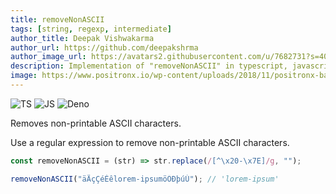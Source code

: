 ```yaml
---
title: removeNonASCII
tags: [string, regexp, intermediate]
author_title: Deepak Vishwakarma
author_url: https://github.com/deepakshrma
author_image_url: https://avatars2.githubusercontent.com/u/7682731?s=400
description: Implementation of "removeNonASCII" in typescript, javascript and deno.
image: https://www.positronx.io/wp-content/uploads/2018/11/positronx-banner-1152-1.jpg
---
```


![TS](https://img.shields.io/badge/supports-typescript-blue.svg?style=flat-square)
![JS](https://img.shields.io/badge/supports-javascript-yellow.svg?style=flat-square)
![Deno](https://img.shields.io/badge/supports-deno-green.svg?style=flat-square)

Removes non-printable ASCII characters.

Use a regular expression to remove non-printable ASCII characters.

```ts title="typescript"
const removeNonASCII = (str) => str.replace(/[^\x20-\x7E]/g, "");
```

```ts title="typescript"
removeNonASCII("äÄçÇéÉêlorem-ipsumöÖÐþúÚ"); // 'lorem-ipsum'
```
